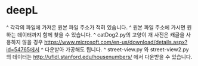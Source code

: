 # deepL
^ 각각의 파일에 가져온 원본 파일 주소가 적혀 있습니다.
^ 원본 파일 주소에 가시면 원하는 데이터까지 함께 찾을 수 있습니다.
^ catDog2.py의 고양이 개 사진은 캐글을 사용하지 않을 경우 https://www.microsoft.com/en-us/download/details.aspx?id=54765에서
^ 다운받아 가공해도 됩니다.
^ street-view.py 와 street-view2.py 의 데이터는 http://ufldl.stanford.edu/housenumbers/ 에서 다운받을 수 있습니다.
